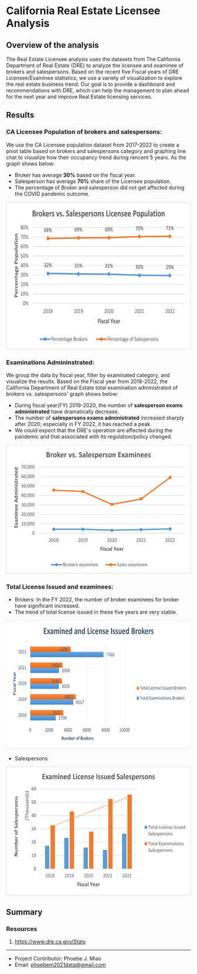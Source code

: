 # California Real Estate Licensee Analysis

## Overview of the analysis
The Real Estate Licensee analysis uses the datasets from The California Department of Real Estate (DRE) to analyze the licensee and examinee of brokers and salespersons. Based on the recent five Fiscal years of DRE Licensee/Examinee statistics, we use a variety of visualization to explore the real estate business trend. Our goal is to provide a dashboard and recommendations with DRE, which can help the management to plan ahead for the next year and improve Real Estate licensing services.

## Results
### CA Licensee Population of brokers and salespersons: 
We use the CA Licensee population dataset from 2017-2022 to create a pivot table based on brokers and salespersons category and graphing line chat to visualize how their occupancy trend during rencent 5 years. As the graph shows below:

  - Broker has average **30%** based on the fiscal year. 
  - Salesperson has average **70%** share of the Licensee population.
  - The percentage of Broker and salesperson did not get affected during the COVID pandemic outcome.
 
<p align=center>
  <img src= 'Resources/images/percent_pop.png' width=650 height=400> </p>
  
### Examinations Admininstrated: 
We group the data by fiscal year, filter by examinated category, and visualize the results. Based on the Fiscal year from 2018-2022, the California Department of Real Estate total examination administrated of brokers vs. salespersons' graph shows below:

  - During fiscal year(FY) 2019-2020, the number of **salesperson exams administrated** have dramatically decrease. 
  - The number of **salespersons exams administrated** increased sharply after 2020; especially in FY 2022, it has reached a peak. 
  - We could expect that the DRE's operation are affected during the pandemic and that associated with its regulation/policy changed.  
<p align=center>
  <img src='Resources/images/examinee.png' width=650 height=350> </p>
  
  
### Total License Issued and examinees:
   - Brokers: In the FY 2022, the number of broker examinees for broker have significant increased. 
   - The trend of total license issued in these five years are very stable.

<p align=center>
  <img src='Resources/images/Exam_license_broker.png' width=650 height=350> </p>
  
   - Salespersons 

   
   
<p align=center>
  <img src='Resources/images/Exam_license_sales.png' width=650 height=350> </p>




## Summary


### Resources
1. https://www.dre.ca.gov/Stats

_______________________________________________________________________________________________________________________________________________________________

- Project Contributor: Phoebe J. Miao
- Email: phoebem2021data@gmail.com
